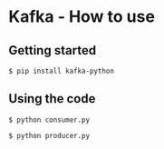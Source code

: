 # Kafka - How to use

## Getting started

```
$ pip install kafka-python
```

## Using the code

```
$ python consumer.py
```

```
$ python producer.py
```
